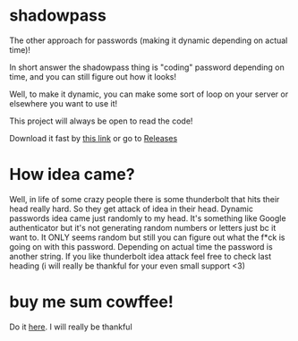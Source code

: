 # shadowpass
The other approach for passwords (making it dynamic depending on actual time)!

In short answer the shadowpass thing is "coding" password depending on time, and you can still figure out how it looks!

Well, to make it dynamic, you can make some sort of loop on your server or elsewhere you want to use it!

This project will always be open to read the code!

Download it fast by [this link](https://github.com/VidmoVDZ/shadowpass/releases/download/shadowpass-bin/shadowpass) or go to [Releases](https://github.com/VidmoVDZ/shadowpass/releases/tag/shadowpass-bin)

# How idea came?
Well, in life of some crazy people there is some thunderbolt that hits their head really hard. So they get attack of idea in their head. Dynamic passwords idea came just randomly to my head. It's something like Google authenticator but it's not generating random numbers or letters just bc it want to. It ONLY seems random but still you can figure out what the f*ck is going on with this password. Depending on actual time the password is another string. If you like thunderbolt idea attack feel free to check last heading (i will really be thankful for your even small support <3)

# buy me sum cowffee!
Do it [here](https://buycoffee.to/vidmo). I will really be thankful
